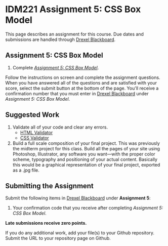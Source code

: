 # IDM221 Assignment 5: CSS Box Model

This page describes an assignment for this course. Due dates and submissions are handled through [Drexel Blackboard](https://learn.dcollege.net/).

## Assignment 5: CSS Box Model

1. Complete [_Assignment 5: CSS Box Model_](https://idm-hw.netlify.com/).

Follow the instructions on screen and complete the assignment questions. When you have answered all of the questions and are satisfied with your score, select the submit button at the bottom of the page. You'll receive a confirmation number that you must enter in [Drexel Blackboard](https://learn.dcollege.net/) under _Assignment 5: CSS Box Model_.

## Suggested Work

1. Validate all of your code and clear any errors.
    - [HTML Validator](https://validator.w3.org)
    - [CSS Validator](https://jigsaw.w3.org/css-validator/)
1. Build a full scale composition of your final project. This was previously the midterm project for this class. Build all the pages of your site using Photoshop, Illustrator, any software you want&mdash;with the proper color scheme, typography and positioning of your actual content. Basically this would be a graphical representation of your final project, exported as a .jpg file.

## Submitting the Assignment

Submit the following items in [Drexel Blackboard](https://learn.dcollege.net/) under **Assignment 5**:

1. Your confirmation code that you receive after completing _Assignment 5: CSS Box Model_.

**Late submissions receive zero points.**

If you do any additional work, add your file(s) to your Github repository. Submit the URL to your repository page on Github.
